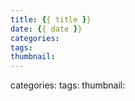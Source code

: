 ```yaml
---
title: {{ title }}
date: {{ date }}
categories:
tags:
thumbnail:
---
```

categories:
tags:
thumbnail: